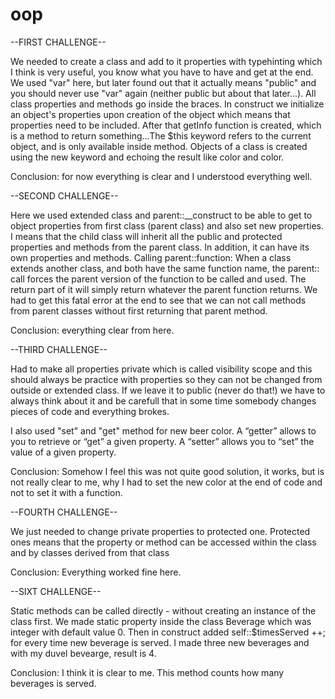 # oop

--FIRST CHALLENGE--

We needed to create a class and add to it properties with typehinting which
I think is very useful, you know what you have to have and get at the end. We used "var" here, but later found out that
it actually means "public" and you should never use "var" again (neither public but about that later...). All class properties and methods go inside the braces. 
In construct we initialize an object's properties upon creation of the object which means that properties need to be included.
After that getInfo function is created, which is a method to return something...The $this keyword refers to the current object, and is only available inside method.
Objects of a class is created using the new keyword and echoing the result like color and color.

Conclusion: for now everything is clear and I understood everything well.


--SECOND CHALLENGE--

Here we used extended class and parent::__construct to be able to get to object properties from 
first class (parent class) and also set new properties. I means that
the child class will inherit all the public and protected properties and methods from the parent class. In addition, it can have its own properties and methods.
Calling parent::function:
When a class extends another class, and both have the same function name, the parent:: call forces the 
parent version of the function to be called and used. The return part of it will simply return whatever the parent function returns.
We had to get this fatal error at the end to see that we can not call methods from parent classes without first returning that parent method.

Conclusion: everything clear from here. 

--THIRD CHALLENGE--

Had to make all properties private which is called visibility scope and this should always be practice with properties
so they can not be changed from outside or extended class. If we leave it to public (never do that!) we have to always think about it and be carefull that in some time
somebody changes pieces of code and everything brokes.

I also used "set" and "get" method for new beer color. A “getter” allows to you to retrieve or “get” a given property. A “setter” allows you to “set” the value of a given property.

Conclusion: Somehow I feel this was not quite good solution, it works, but is not really clear to me, why I had to set the new color at the end of code and not to set it with a function.

--FOURTH CHALLENGE--

We just needed to change private properties to protected one. Protected ones means that the property or method can be accessed within the class and by classes derived from that class

Conclusion: Everything worked fine here.

--SIXT CHALLENGE--

Static methods can be called directly - without creating an instance of the class first. We made static property inside the class Beverage which was integer with default value 0.
Then in construct added self::$timesServed ++; for every time new beverage is served. I made three new beverages and with my duvel bevearge, result is 4.

Conclusion: I think it is clear to me. This method counts how many beverages is served.
